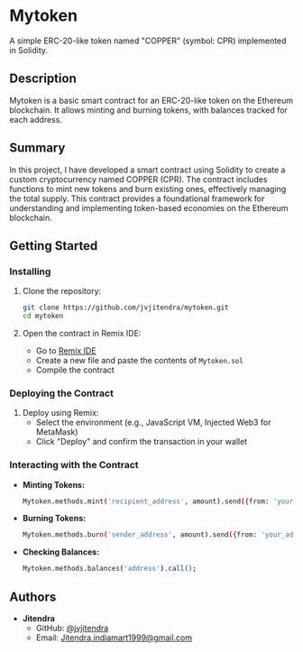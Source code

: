# Mytoken

A simple ERC-20-like token named "COPPER" (symbol: CPR) implemented in Solidity.

## Description

Mytoken is a basic smart contract for an ERC-20-like token on the Ethereum blockchain. It allows minting and burning tokens, with balances tracked for each address.

## Summary

In this project, I have developed a smart contract using Solidity to create a custom cryptocurrency named COPPER (CPR). The contract includes functions to mint new tokens and burn existing ones, effectively managing the total supply. This contract provides a foundational framework for understanding and implementing token-based economies on the Ethereum blockchain.

## Getting Started

### Installing

1. Clone the repository:
   ```sh
   git clone https://github.com/jvjitendra/mytoken.git
   cd mytoken
   ```

2. Open the contract in Remix IDE:
   - Go to [Remix IDE](https://remix.ethereum.org/)
   - Create a new file and paste the contents of `Mytoken.sol`
   - Compile the contract

### Deploying the Contract

1. Deploy using Remix:
   - Select the environment (e.g., JavaScript VM, Injected Web3 for MetaMask)
   - Click "Deploy" and confirm the transaction in your wallet

### Interacting with the Contract

- **Minting Tokens:**
  ```sh
  Mytoken.methods.mint('recipient_address', amount).send({from: 'your_address'});
  ```
- **Burning Tokens:**
  ```sh
  Mytoken.methods.burn('sender_address', amount).send({from: 'your_address'});
  ```
- **Checking Balances:**
  ```sh
  Mytoken.methods.balances('address').call();
  ```

## Authors

- **Jitendra**
  - GitHub: [@jvjitendra](https://github.com/jvjitendra)
  - Email: Jitendra.indiamart1999@gmail.com
